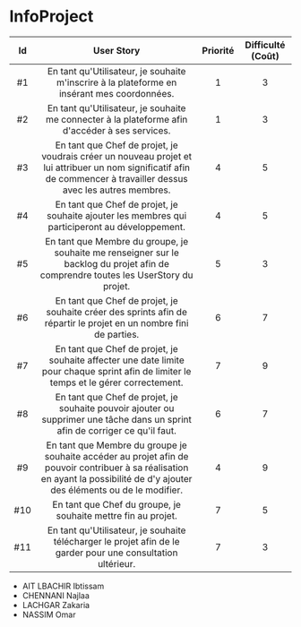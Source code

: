 # InfoProject



| Id |      User Story      |  Priorité |  Difficulté (Coût) |
|:--:|:----------------------------------------------------------------------------:|:-:|:-:|
| #1 | En tant qu'Utilisateur, je souhaite m'inscrire à la plateforme en insérant mes coordonnées. | 1 | 3 |
| #2 | En tant qu'Utilisateur, je souhaite me connecter à la plateforme afin d'accéder à ses services. | 1 | 3 |
| #3 | En tant que Chef de projet, je voudrais créer un nouveau projet et lui attribuer un nom significatif afin de commencer à travailler dessus avec les autres membres. | 4 | 5 | 
| #4 | En tant que Chef de projet, je souhaite ajouter les membres qui participeront au développement. | 4 | 5 | 
| #5 | En tant que Membre du groupe, je souhaite me renseigner sur le backlog du projet afin de comprendre toutes les UserStory du projet. | 5 | 3 | 
| #6 | En tant que Chef de projet, je souhaite créer des sprints afin de répartir le projet en un nombre fini de parties.| 6 | 7 | 
| #7 | En tant que Chef de projet, je souhaite affecter une date limite pour chaque sprint afin de limiter le temps et le gérer correctement.| 7 | 9 | 
| #8 |En tant que Chef de projet,  je souhaite pouvoir ajouter ou supprimer une tâche dans un sprint afin de corriger ce qu'il faut. | 6 | 7 | 
| #9 |En tant que Membre du groupe je souhaite accéder au projet afin de pouvoir contribuer à sa réalisation en ayant la possibilité de d'y ajouter des éléments ou de le modifier. | 4 | 9 | 
| #10 | En tant que Chef du groupe, je souhaite mettre fin au projet. | 7 | 5 | 
| #11| En tant qu'Utilisateur, je souhaite télécharger le projet afin de le garder pour une consultation ultérieur. | 7 | 3 |







* AIT LBACHIR Ibtissam
* CHENNANI Najlaa 
* LACHGAR Zakaria
* NASSIM Omar
